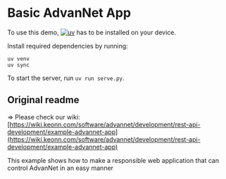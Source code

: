 # Basic AdvanNet App

To use this demo, [![uv](https://img.shields.io/endpoint?url=https://raw.githubusercontent.com/astral-sh/uv/main/assets/badge/v0.json)](https://github.com/astral-sh/uv) has to be installed on your device.

Install required dependencies by running:

```
uv venv
uv sync
```

To start the server, run `uv run serve.py`.

## Original readme

&#8658; Please check our wiki: [https://wiki.keonn.com/software/advannet/development/rest-api-development/example-advannet-app](https://wiki.keonn.com/software/advannet/development/rest-api-development/example-advannet-app)

This example shows how to make a responsible web application that can control AdvanNet in an easy manner
